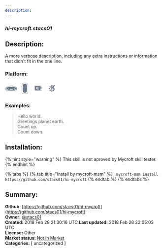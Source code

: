```yaml
---
description: 
---
```


### _hi-mycroft.stacs01_  
## Description:  
A more verbose description, including any extra instructions or
information that didn't fit in the one line.  
### Platform:  
 ![Mark I](../.gitbook/assets/mark-1-icon.png)  ![Mark II](../.gitbook/assets/mark-2-icon.png)  ![Picroft](../.gitbook/assets/picroft-icon.png)  ![plasmoid](../.gitbook/assets/kde.png)   
### Examples:  
> Hello world.  
> Greetings planet earth.  
> Count up.  
> Count down.  
  
## Installation:  
{% hint style="warning" %}
This skill is not aproved by Mycroft skill tester.
{% endhint %}
    
{% tabs %}
{% tab title="Install by mycroft-msm" %}
``` mycroft-msm install https://github.com/stacs01/hi-mycroft```
{% endtab %}
  {% endtabs %}
    
## Summary:  
**Github:** [https://github.com/stacs01/hi-mycroft](https://github.com/stacs01/hi-mycroft)  
**Owner:** [@stacs01](https://github.com/stacs01)  
**Created:** 2018 Feb 28 21:30:16 UTC  **Last updated:** 2018 Feb 28 22:05:03 UTC  
**License:** Other  
**Market status:** [Not in Market](https://market.mycroft.ai/skill/)  
**Categories:** [ uncategorized ]   

